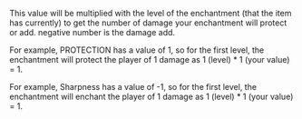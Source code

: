 This value will be multiplied with the level of the enchantment (that the item has currently) 
to get the number of damage your enchantment will protect or add.
negative number is the damage add.

For example, PROTECTION has a value of 1, so for the first level, the enchantment will 
protect the player of 1 damage as 1 (level) * 1 (your value) = 1.

For example, Sharpness has a value of -1, so for the first level, the enchantment will
enchant the player of 1 damage as 1 (level) * 1 (your value) = 1.